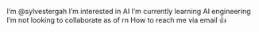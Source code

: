 I’m @sylvestergah
I’m interested in AI 
I’m currently learning AI engineering
I’m not looking to collaborate as of rn
How to reach me via email
👍

<!---
sylvestergah/sylvestergah is a ✨ special ✨ repository because its `README.md` (this file) appears on your GitHub profile.
You can click the Preview link to take a look at your changes.
--->
